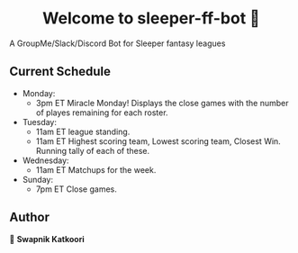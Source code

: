 <h1 align="center">Welcome to sleeper-ff-bot 👋</h1>
<p>
</p>

A GroupMe/Slack/Discord Bot for Sleeper fantasy leagues

## Current Schedule
- Monday: 
     - 3pm ET Miracle Monday! Displays the close games with the number of playes remaining for each roster. 
- Tuesday: 
     - 11am ET league standing.
     - 11am ET Highest scoring team, Lowest scoring team, Closest Win. Running tally of each of these.
- Wednesday: 
     - 11am ET Matchups for the week.
- Sunday:
     - 7pm ET Close games. 
## Author

👤 **Swapnik Katkoori**



